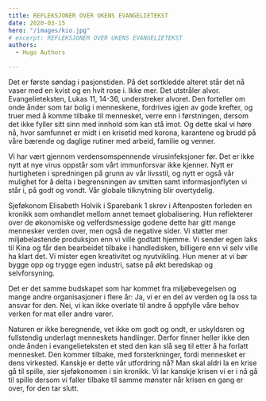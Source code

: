 ```yaml
---
title: REFLEKSJONER OVER UKENS EVANGELIETEKST
date: 2020-03-15
hero: "/images/kio.jpg"
# excerpt: REFLEKSJONER OVER UKENS EVANGELIETEKST
authors:
  - Hugo Authors

---
```


Det er første søndag i pasjonstiden. På det sortkledde alteret står det nå vaser med en kvist og en hvit rose i. Ikke mer. Det utstråler alvor. Evangelieteksten, Lukas 11, 14-36, understreker alvoret. Den forteller om onde ånder som tar bolig i menneskene, fordrives igjen av gode krefter, og truer med å komme tilbake til mennesket, verre enn i førstningen, dersom det ikke fyller sitt sinn med innhold som kan stå imot. Og dette skal vi høre nå, hvor samfunnet er midt i en krisetid med korona, karantene og brudd på våre bærende og daglige rutiner med arbeid, familie og venner.

Vi har vært gjennom verdensomspennende virusinfeksjoner før. Det er ikke nytt at nye virus oppstår som vårt immunforsvar ikke kjenner. Nytt er hurtigheten i spredningen på grunn av vår livsstil, og nytt er også vår mulighet for å delta i begrensningen av smitten samt informasjonflyten vi står i, på godt og vondt. Vår globale tilknytning blir overtydelig. 

Sjeføkonom Elisabeth Holvik i Sparebank 1 skrev i Aftenposten forleden en kronikk som omhandlet mellom annet temaet globalisering. Hun reflekterer over de økonomiske og velferdsmessige godene dette har gitt mange mennesker verden over, men også de negative sider. Vi støtter mer miljøbelastende produksjon enn vi ville godtatt hjemme. Vi sender egen laks til Kina og får den bearbeidet tilbake i handledisken, billigere enn vi selv ville ha klart det. Vi mister egen kreativitet og nyutvikling. Hun mener at vi bør bygge opp og trygge egen industri, satse på økt beredskap og selvforsyning.

Det er det samme budskapet som har kommet fra miljøbevegelsen og mange andre organisasjoner i flere år: Ja, vi er en del av verden og la oss ta ansvar for den. Nei, vi kan ikke overlate til andre å oppfylle våre behov verken for mat eller andre varer. 

Naturen er ikke beregnende, vet ikke om godt og ondt, er uskyldsren og fullstendig underlagt menneskets handlinger. Derfor finner heller ikke den onde ånden i evangelieteksten et sted den kan slå seg til etter å ha forlatt mennesket. Den kommer tilbake, med forsterkninger, fordi mennesket er dens virkested. Kanskje er dette vår utfordring nå? Man skal aldri la en krise gå til spille, sier sjeføkonomen i sin kronikk. Vi lar kanskje krisen vi er i nå gå til spille dersom vi faller tilbake til samme mønster når krisen en gang er over, for den tar slutt. 